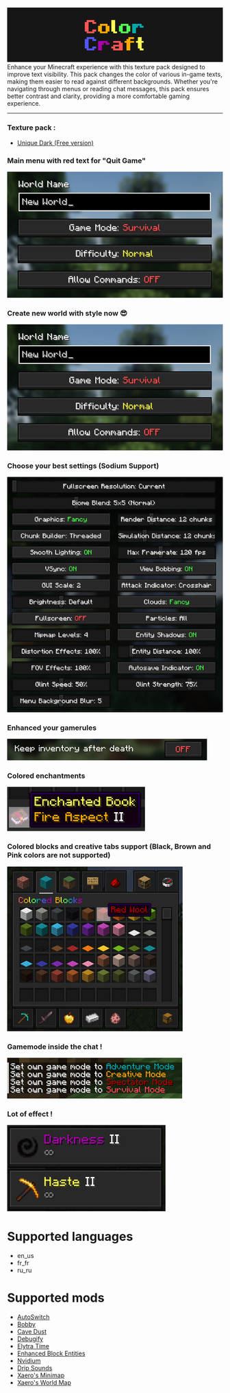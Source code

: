 ![ColorCraft](https://github.com/JustArthur/ColorCraft/blob/main/images/banner.png?raw=true)
Enhance your Minecraft experience with this texture pack designed to improve text visibility. This pack changes the color of various in-game texts, making them easier to read against different backgrounds. Whether you're navigating through menus or reading chat messages, this pack ensures better contrast and clarity, providing a more comfortable gaming experience.

---
### Texture pack :
- [Unique Dark (Free version)](https://modrinth.com/resourcepack/unique-dark)

### Main menu with red text for "Quit Game"
![Quit Game is now red](https://github.com/JustArthur/ColorCraft/blob/main/images/en/CreateWorld_en.png?raw=true)

### Create new world with style now 😎
![Create new world](https://github.com/JustArthur/ColorCraft/blob/main/images/en/CreateWorld_en.png?raw=true)

### Choose your best settings (Sodium Support)
![Colors for settings](https://github.com/JustArthur/ColorCraft/blob/main/images/en/Settings_en.png?raw=true)

### Enhanced your gamerules
![Gamerules support](https://github.com/JustArthur/ColorCraft/blob/main/images/en/Gamerules_en.png?raw=true)

### Colored enchantments
![Enchantments support](https://github.com/JustArthur/ColorCraft/blob/main/images/en/Enchantment_en.png?raw=true)

### Colored blocks and creative tabs support (Black, Brown and Pink colors are not supported)
![Colored Blocks support](https://github.com/JustArthur/ColorCraft/blob/main/images/en/CreativeTabs_en.png?raw=true)

### Gamemode inside the chat !
![Chat](https://github.com/JustArthur/ColorCraft/blob/main/images/en/Gamemode_en.png?raw=true)

### Lot of effect !
![Effects](https://github.com/JustArthur/ColorCraft/blob/main/images/en/EffectSupport_en.png?raw=true)

# Supported languages
- en_us
- fr_fr
- ru_ru

# Supported mods
- [AutoSwitch](https://modrinth.com/mod/autoswitch)
- [Bobby](https://modrinth.com/mod/bobby)
- [Cave Dust](https://modrinth.com/mod/cave-dust)
- [Debugify](https://modrinth.com/mod/debugify)
- [Elytra Time](https://modrinth.com/mod/elytratime)
- [Enhanced Block Entities](https://modrinth.com/mod/ebe)
- [Nvidium](https://modrinth.com/mod/nvidium)
- [Drip Sounds](https://modrinth.com/mod/dripsounds-fabric)
- [Xaero's Minimap](https://modrinth.com/mod/xaeros-minimap)
- [Xaero's World Map](https://modrinth.com/mod/xaeros-world-map)
